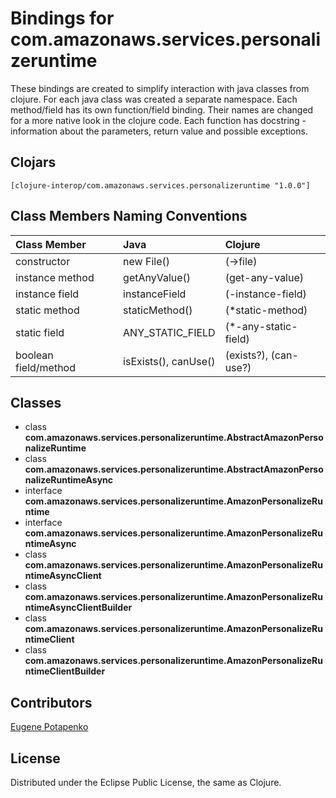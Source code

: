 # Bindings for com.amazonaws.services.personalizeruntime

These bindings are created to simplify interaction with java classes from clojure.
For each java class was created a separate namespace.
Each method/field has its own function/field binding.
Their names are changed for a more native look in the clojure code. Each function has docstring - information about the parameters, return value and possible exceptions.

## Clojars

```
[clojure-interop/com.amazonaws.services.personalizeruntime "1.0.0"]
```

## Class Members Naming Conventions

| Class Member | Java | Clojure |
|:--|:--|:--|
| constructor | new File() | (->file) |
| instance method | getAnyValue() | (get-any-value) |
| instance field | instanceField | (-instance-field) |
| static method | staticMethod() | (*static-method) |
| static field | ANY_STATIC_FIELD | (*-any-static-field) |
| boolean field/method | isExists(), canUse() | (exists?), (can-use?) |

## Classes

- class **com.amazonaws.services.personalizeruntime.AbstractAmazonPersonalizeRuntime**
- class **com.amazonaws.services.personalizeruntime.AbstractAmazonPersonalizeRuntimeAsync**
- interface **com.amazonaws.services.personalizeruntime.AmazonPersonalizeRuntime**
- interface **com.amazonaws.services.personalizeruntime.AmazonPersonalizeRuntimeAsync**
- class **com.amazonaws.services.personalizeruntime.AmazonPersonalizeRuntimeAsyncClient**
- class **com.amazonaws.services.personalizeruntime.AmazonPersonalizeRuntimeAsyncClientBuilder**
- class **com.amazonaws.services.personalizeruntime.AmazonPersonalizeRuntimeClient**
- class **com.amazonaws.services.personalizeruntime.AmazonPersonalizeRuntimeClientBuilder**

## Contributors

[Eugene Potapenko](https://github.com/potapenko/)

## License

Distributed under the Eclipse Public License, the same as Clojure.
